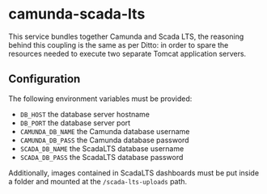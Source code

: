 # camunda-scada-lts

This service bundles together Camunda and Scada LTS, the reasoning behind this coupling is the same as per Ditto: in order to spare the resources needed to execute two separate Tomcat application servers.

## Configuration

The following environment variables must be provided:

- `DB_HOST` the database server hostname
- `DB_PORT` the database server port
- `CAMUNDA_DB_NAME` the Camunda database username
- `CAMUNDA_DB_PASS` the Camunda database password
- `SCADA_DB_NAME` the ScadaLTS database username
- `SCADA_DB_PASS` the ScadaLTS database password

Additionally, images contained in ScadaLTS dashboards must be put inside a folder and mounted at the `/scada-lts-uploads` path.
